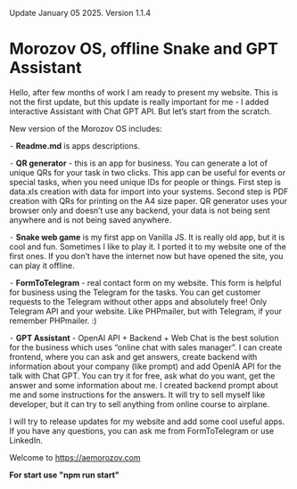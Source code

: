 Update January 05 2025. Version 1.1.4

# Morozov OS, offline Snake and GPT Assistant

Hello, after few months of work I am ready to present my website. This is not the first update, but this update is really important for me - I added interactive Assistant with Chat GPT API. But let’s start from the scratch.

New version of the Morozov OS includes:

⁃ **Readme.md** is apps descriptions.

⁃ **QR generator** - this is an app for business. You can generate a lot of unique QRs for your task in two clicks. This app can be useful for events or special tasks, when you need unique IDs for people or things. First step is data.xls creation with data for import into your systems. Second step is PDF creation with QRs for printing on the A4 size paper. QR generator uses your browser only and doesn’t use any backend, your data is not being sent anywhere and is not being saved anywhere.

⁃ **Snake web game** is my first app on Vanilla JS. It is really old app, but it is cool and fun. Sometimes I like to play it. I ported it to my website one of the first ones. If you don’t have the internet now but have opened the site, you can play it offline.

⁃ **FormToTelegram** - real contact form on my website. This form is helpful for business using the Telegram for the tasks. You can get customer requests to the Telegram without other apps and absolutely free! Only Telegram API and your website. Like PHPmailer, but with Telegram, if your remember PHPmailer. :)

⁃ **GPT Assistant** - OpenAI API + Backend + Web Chat is the best solution for the business which uses “online chat with sales manager”. I can create frontend, where you can ask and get answers, create backend with information about your company (like prompt) and add OpenIA API for the talk with Chat GPT. You can try it for free, ask what do you want, get the answer and some information about me. I created backend prompt about me and some instructions for the answers. It will try to sell myself like developer, but it can try to sell anything from online course to airplane.

I will try to release updates for my website and add some cool useful apps. If you have any questions, you can ask me from FormToTelegram or use LinkedIn.

Welcome to https://aemorozov.com

**For start use "npm run start"**
